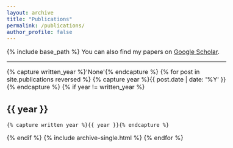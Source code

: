 ```yaml
---
layout: archive
title: "Publications"
permalink: /publications/
author_profile: false
---
```


<!-- {% if author.googlescholar %} -->
  
<!-- {% endif %} -->
<style type="text/css">
  body{
  font-size: 12pt;
}
</style>

{% include base_path %}
You can also find my papers on <a href="https://scholar.google.com/citations?user=_zOGlFMAAAAJ&hl=ko&oi=ao">Google Scholar</a>.

-----------

{% capture written_year %}'None'{% endcapture %}
{% for post in site.publications reversed %}
  {% capture year %}{{ post.date | date: '%Y' }}{% endcapture %}
  {% if year != written_year %}
## {{ year }}
    {% capture written_year %}{{ year }}{% endcapture %}
  {% endif %}
  {% include archive-single.html %}
{% endfor %}


